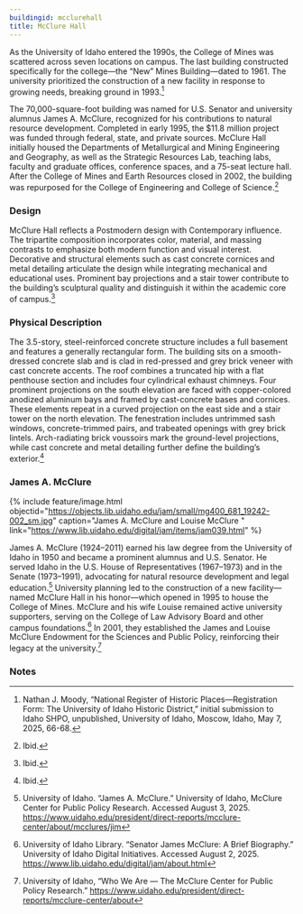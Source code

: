 ```yaml
---
buildingid: mcclurehall
title: McClure Hall
---
```


As the University of Idaho entered the 1990s, the College of Mines was scattered across seven locations on campus. The last building constructed specifically for the college—the “New” Mines Building—dated to 1961. The university prioritized the construction of a new facility in response to growing needs, breaking ground in 1993.[^1] 

The 70,000-square-foot building was named for U.S. Senator and university alumnus James A. McClure, recognized for his contributions to natural resource development. Completed in early 1995, the $11.8 million project was funded through federal, state, and private sources. McClure Hall initially housed the Departments of Metallurgical and Mining Engineering and Geography, as well as the Strategic Resources Lab, teaching labs, faculty and graduate offices, conference spaces, and a 75-seat lecture hall. After the College of Mines and Earth Resources closed in 2002, the building was repurposed for the College of Engineering and College of Science.[^2]

### Design 

McClure Hall reflects a Postmodern design with Contemporary influence. The tripartite composition incorporates color, material, and massing contrasts to emphasize both modern function and visual interest. Decorative and structural elements such as cast concrete cornices and metal detailing articulate the design while integrating mechanical and educational uses. Prominent bay projections and a stair tower contribute to the building’s sculptural quality and distinguish it within the academic core of campus.[^3]

### Physical Description 

The 3.5-story, steel-reinforced concrete structure includes a full basement and features a generally rectangular form. The building sits on a smooth-dressed concrete slab and is clad in red-pressed and grey brick veneer with cast concrete accents. The roof combines a truncated hip with a flat penthouse section and includes four cylindrical exhaust chimneys. Four prominent projections on the south elevation are faced with copper-colored anodized aluminum bays and framed by cast-concrete bases and cornices. These elements repeat in a curved projection on the east side and a stair tower on the north elevation. The fenestration includes untrimmed sash windows, concrete-trimmed pairs, and trabeated openings with grey brick lintels. Arch-radiating brick voussoirs mark the ground-level projections, while cast concrete and metal detailing further define the building’s exterior.[^4] 

### James A. McClure

{% include feature/image.html objectid="https://objects.lib.uidaho.edu/jam/small/mg400_681_19242-002_sm.jpg" caption="James A. McClure and Louise McClure
" link="https://www.lib.uidaho.edu/digital/jam/items/jam039.html" %}

James A. McClure (1924–2011) earned his law degree from the University of Idaho in 1950 and became a prominent alumnus and U.S. Senator. He served Idaho in the U.S. House of Representatives (1967–1973) and in the Senate (1973–1991), advocating for natural resource development and legal education.[^5] University planning led to the construction of a new facility—named McClure Hall in his honor—which opened in 1995 to house the College of Mines. McClure and his wife Louise remained active university supporters, serving on the College of Law Advisory Board and other campus foundations.[^6] In 2001, they established the James and Louise McClure Endowment for the Sciences and Public Policy, reinforcing their legacy at the university.[^7]

### Notes

[^1]: Nathan J. Moody, “National Register of Historic Places—Registration Form: The University of Idaho Historic District,” initial submission to Idaho SHPO, unpublished, University of Idaho, Moscow, Idaho, May 7, 2025, 66-68. 
[^2]: Ibid. 
[^3]: Ibid. 
[^4]: Ibid. 
[^5]: University of Idaho. “James A. McClure.”
University of Idaho, McClure Center for Public Policy Research. Accessed August 3, 2025.
https://www.uidaho.edu/president/direct-reports/mcclure-center/about/mcclures/jim 
[^6]: University of Idaho Library. “Senator James McClure: A Brief Biography.”
University of Idaho Digital Initiatives. Accessed August 2, 2025.
https://www.lib.uidaho.edu/digital/jam/about.html 
[^7]: University of Idaho, “Who We Are — The McClure Center for Public Policy Research.” https://www.uidaho.edu/president/direct-reports/mcclure-center/about
